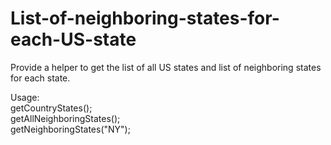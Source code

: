 List-of-neighboring-states-for-each-US-state
============================================
Provide a helper to get the list of all US states and list of neighboring states for each state.

Usage:<br>
getCountryStates();<br>
getAllNeighboringStates();<br>
getNeighboringStates("NY");<br>